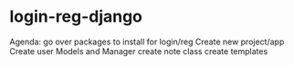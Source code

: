 # login-reg-django

Agenda:
go over packages to install for login/reg
Create new project/app
Create user Models and Manager
create note class
create templates